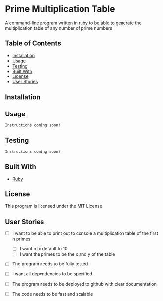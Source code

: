 # Prime Multiplication Table

A command-line program written in ruby to be able to generate the multiplication table of any number of prime numbers

## Table of Contents

- [Installation](#installation)
- [Usage](#usage)
- [Testing](#testing)
- [Built With](#built-with)
- [License](#license)
- [User Stories](#user-stories)

## Installation

## Usage

```text
Instructions coming soon!
```

## Testing

```text
Instructions coming soon!
```

## Built With

- [Ruby](https://www.ruby-lang.org/en/)

## License

This program is licensed under the MIT License

## User Stories

- [ ] I want to be able to print out to console a multiplication table of the first n primes

  - [ ] I want n to default to 10
  - [ ] I want the primes to be the x and y of the table

- [ ] The program needs to be fully tested

- [ ] I want all dependencies to be specified
- [ ] The program needs to be deployed to github with clear documentation
- [ ] The code needs to be fast and scalable

